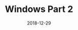 ---
date: "2018-12-29"
title: "Windows Part 2"
image: "squares_and_lines_2_201812292048.png"
alt: "Windows 2"
color: ""
link1: "images/squares_and_lines_2_201812292048.png"
link2: ""
---